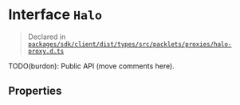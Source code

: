 # Interface `Halo`
> Declared in [`packages/sdk/client/dist/types/src/packlets/proxies/halo-proxy.d.ts`]()

TODO(burdon): Public API (move comments here).
## Properties